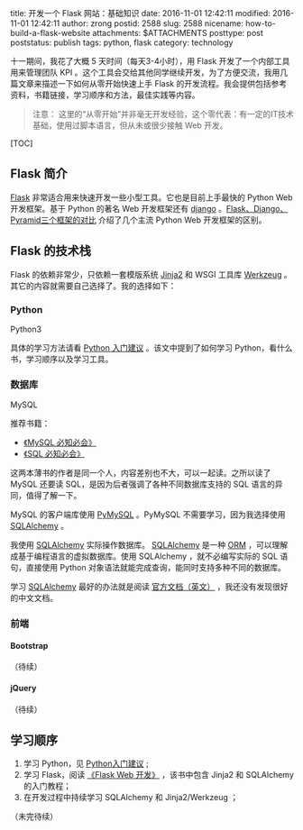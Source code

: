 title: 开发一个 Flask 网站：基础知识
date: 2016-11-01 12:42:11
modified: 2016-11-01 12:42:11
author: zrong
postid: 2588
slug: 2588
nicename: how-to-build-a-flask-website
attachments: $ATTACHMENTS
posttype: post
poststatus: publish
tags: python, flask
category: technology

十一期间，我花了大概 5 天时间（每天3-4小时），用 Flask 开发了一个内部工具用来管理团队 KPI 。这个工具会交给其他同学继续开发，为了方便交流，我用几篇文章来描述一下如何从零开始快速上手 Flask 的开发流程。我会提供包括参考资料，书籍链接，学习顺序和方法，最佳实践等内容。<!--more-->

> 注意： 这里的“从零开始”并非毫无开发经验，这个零代表：有一定的IT技术基础，使用过脚本语言，但从未或很少接触 Web 开发。

[TOC]

## Flask 简介

[Flask][1] 非常适合用来快速开发一些小型工具。它也是目前上手最快的 Python Web 开发框架。基于 Python 的著名 Web 开发框架还有 [django][2] 。[Flask、Django、Pyramid三个框架的对比][3] 介绍了几个主流 Python Web 开发框架的区别。

## Flask 的技术栈

Flask 的依赖非常少，只依赖一套模版系统 [Jinja2][4] 和 WSGI 工具库 [Werkzeug][5] 。其它的内容就需要自己选择了。我的选择如下：

### Python

Python3

具体的学习方法请看 [Python 入门建议][7] 。该文中提到了如何学习 Python，看什么书，学习顺序以及学习工具。

### 数据库

MySQL

推荐书籍：

- [《MySQL 必知必会》][8] 
- [《SQL 必知必会》][9]

这两本薄书的作者是同一个人，内容差别也不大，可以一起读。之所以读了 MySQL 还要读 SQL，是因为后者强调了各种不同数据库支持的 SQL 语言的异同，值得了解一下。

MySQL 的客户端库使用 [PyMySQL][10] 。PyMySQL 不需要学习，因为我选择使用 [SQLAlchemy][6] 。

我使用 [SQLAlchemy][6] 实际操作数据库。 [SQLAlchemy][6] 是一种 [ORM][11] ，可以理解成基于编程语言的虚拟数据库。使用 SQLAlchemy ，就不必编写实际的 SQL 语句，直接使用 Python 对象语法就能完成查询，能同时支持多种不同的数据库。

学习 [SQLAlchemy][6] 最好的办法就是阅读 [官方文档（英文）][12] ，我还没有发现很好的中文文档。

### 前端

#### Bootstrap

（待续）

#### jQuery

（待续）

## 学习顺序

1. 学习 Python，见 [Python入门建议][7] ;
2. 学习 Flask，阅读 [《Flask Web 开发》][13] ，该书中包含 Jinja2 和 SQLAlchemy 的入门教程；
3. 在开发过程中持续学习 SQLAlchemy 和 Jinja2/Werkzeug ；

（未完待续）

[1]: http://flask.pocoo.org/
[2]: https://www.djangoproject.com/
[3]: http://python.jobbole.com/81396/
[4]: http://jinja.pocoo.org/
[5]: http://werkzeug.pocoo.org/
[6]: http://www.sqlalchemy.org/
[7]: http://zengrong.net/post/2335.htm
[8]: https://book.douban.com/subject/3354490/
[9]: https://book.douban.com/subject/24250054/
[10]: https://github.com/PyMySQL/PyMySQL
[11]: https://en.wikipedia.org/wiki/Object-relational_mapping
[12]: http://docs.sqlalchemy.org/en/latest/
[13]: https://book.douban.com/subject/26274202/
